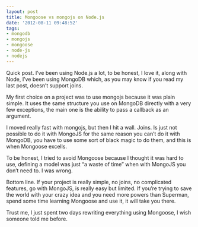 ```yaml
---
layout: post
title: Mongoose vs mongojs on Node.js
date: '2012-08-11 09:48:52'
tags:
- mongodb
- mongojs
- mongoose
- node-js
- nodejs
---
```


<p>Quick post. I&#8217;ve been using Node.js a lot, to be honest, I love it, along with Node, I&#8217;ve been using MongoDB which, as you may know if you read my last post, doesn&#8217;t support joins.</p>
<p>My first choice on a project was to use mongojs because it was plain simple. It uses the same structure you use on MongoDB directly with a very few exceptions, the main one is the ability to pass a callback as an argument.</p>
<p>I moved really fast with mongojs, but then I hit a wall. Joins. Is just not possible to do it with MongoJS for the same reason you can&#8217;t do it with MongoDB, you have to use some sort of black magic to do them, and this is when Mongoose excells.</p>
<p>To be honest, I tried to avoid Mongoose because I thought it was hard to use, defining a model was just &#8220;a waste of time&#8221; when with MongoJS you don&#8217;t need to. I was wrong.</p>
<p>Bottom line. If your project is really simple, no joins, no complicated features, go with MongoJS, is really easy but limited. If you&#8217;re trying to save the world with your crazy idea and you need more powers than Superman, spend some time learning Mongoose and use it, it will take you there.</p>
<p>Trust me, I just spent two days rewriting everything using Mongoose, I wish someone told me before.</p>